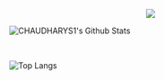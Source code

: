 <p align="center"><img src="https://i.giphy.com/RThN0hOS2GO4M.gif" /></p>


![CHAUDHARYS1's Github Stats](https://github-readme-stats.vercel.app/api?username=CHAUDHARYS1&count_private=true&show_icons=true&include_all_commits=true)

<br>

![Top Langs](https://github-readme-stats.vercel.app/api/top-langs/?username=CHAUDHARYS1&hide=TeX&layout=compact)

